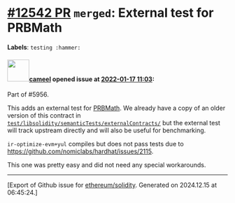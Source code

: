 # [\#12542 PR](https://github.com/ethereum/solidity/pull/12542) `merged`: External test for PRBMath
**Labels**: `testing :hammer:`


#### <img src="https://avatars.githubusercontent.com/u/137030?v=4" width="50">[cameel](https://github.com/cameel) opened issue at [2022-01-17 11:03](https://github.com/ethereum/solidity/pull/12542):

Part of #5956.

This adds an external test for [PRBMath](https://github.com/paulrberg/prb-math). We already have a copy of an older version of this contract in [`test/libsolidity/semanticTests/externalContracts/`](https://github.com/ethereum/solidity/tree/develop/test/libsolidity/semanticTests/externalContracts) but the external test will track upstream directly and will also be useful for benchmarking.

`ir-optimize-evm+yul` compiles but does not pass tests due to https://github.com/nomiclabs/hardhat/issues/2115.

This one was pretty easy and did not need any special workarounds.




-------------------------------------------------------------------------------



[Export of Github issue for [ethereum/solidity](https://github.com/ethereum/solidity). Generated on 2024.12.15 at 06:45:24.]
